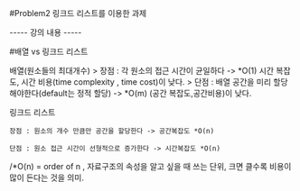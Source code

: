 #Problem2 
링크드 리스트를 이용한 과제





----- 강의 내용 -----

#배열 vs 링크드 리스트
  
  배열(원소들의 최대개수)
    > 장점 : 각 원소의 접근 시간이 균일하다 -> *O(1) 시간 복잡도, 시간 비용(time complexity , time cost)이 낮다.
    > 단점 : 배열 공간을 미리 할당해야한다(default는 정적 할당) -> *O(m) (공간 복잡도,공간비용)이 낮다.
  
  링크드 리스트
    
    장점 : 원소의 개수 만큼만 공간을 할당한다 -> 공간복잡도 *O(n)
    
    단점 : 원소 접근 시간이 선형적으로 증가한다 -> 시간복잡도 *O(n)
    
/*O(n) = order of n , 자료구조의 속성을 알고 싶을 때 쓰는 단위, 크면 클수록 비용이 많이 든다는 것을 의미.


